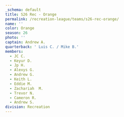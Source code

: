 ```yaml
---
_schema: default
title: S26 Rec - Orange
permalink: /recreation-league/teams/s26-rec-orange/
name: ''
color: Orange
season: 26
photo: ''
captain: Andrew A.
quarterback: ' Luis C. / Mike B.'
members:
  - JC C.
  - Keyur D.
  - Jp H.
  - Alexys G.
  - Andrew G.
  - Keith L.
  - Eddie M.
  - Zachariah  M.
  - Trevor N.
  - Cameron R.
  - Andrew S.
division: Recreation
---
```

